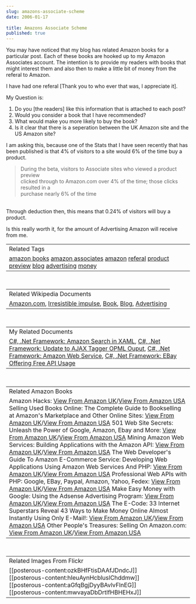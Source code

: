 ```yaml
---
slug: amazons-associate-scheme
date: 2006-01-17
 
title: Amazons Associate Scheme
published: true
---
```

You may have noticed that my blog has related Amazon books for a particular post.  Each of these books are hooked up to my Amazon Associates account.  The intention is to provide my readers with books that might interest them and also then to make a little bit of money from the referal to Amazon.<p />I have had one referal [Thank you to who ever that was, I appreciate it].<p />My Question is: <br /><ol>
<li>Do you [the readers] like this information that is attached to each post? </li>
<li>Would you consider a book that I have recommended?  </li>
<li>What would make you more likely to buy the book?  </li>
<li>Is it clear that there is a seperation between the UK Amazon site and the US Amazon site?</li>
</ol>I am asking this, because one of the Stats that I have seen recently that has been published is that 4% of visitors to a site would 6% of the time buy a product.<p /><blockquote class="posterous_short_quote">During the beta, visitors to Associate sites who viewed a product preview<br />clicked through to Amazon.com over 4% of the time; those clicks resulted in a<br />purchase nearly 6% of the time</blockquote><br />Through deduction then, this means that 0.24% of visitors will buy a product.<p />Is this really worth it, for the amount of Advertising Amazon will receive from me.<p /><table class="TechnoratiHead TagHeader">
<tr><td>Related Tags</td></tr>
<tr class="Technorati"><td>
<a href="https://paul.kinlan.me/tags/amazon%20books" class="Tag" rel="tag">amazon books</a> <a href="https://paul.kinlan.me/tags/amazon%20associates" class="Tag" rel="tag">amazon associates</a> <a href="https://paul.kinlan.me/tags/amazon" class="Tag" rel="tag">amazon</a> <a href="https://paul.kinlan.me/tags/referal" class="Tag" rel="tag">referal</a> <a href="https://paul.kinlan.me/tags/product%20preview" class="Tag" rel="tag">product preview</a> <a href="https://paul.kinlan.me/tags/blog" class="Tag" rel="tag">blog</a> <a href="https://paul.kinlan.me/tags/advertising" class="Tag" rel="tag">advertising</a> <a href="https://paul.kinlan.me/tags/money" class="Tag" rel="tag">money</a>
</td></tr>
</table><br /><table class="TechnoratiHead TagHeader">
<tr><td>Related Wikipedia Documents</td></tr>
<tr class="Technorati"><td>
<a href="http://en.wikipedia.org/wiki/Amazon.de" class="Tag" rel="tag">Amazon.com</a>, <a href="http://en.wikipedia.org/wiki/Irresistible_impulse" class="Tag" rel="tag">Irresistible impulse</a>, <a href="http://en.wikipedia.org/wiki/Book" class="Tag" rel="tag">Book</a>, <a href="http://en.wikipedia.org/wiki/Blogs" class="Tag" rel="tag">Blog</a>, <a href="http://en.wikipedia.org/wiki/Advertising" class="Tag" rel="tag">Advertising</a>
</td></tr>
</table><br /><table class="TechnoratiHead TagHeader">
<tr><td>My Related Documents</td></tr>
<tr class="Technorati"><td>
<a href="http://www.kinlan.co.uk/2005/11/amazon-search-in-xaml.html" class="Tag" rel="tag">C#, .Net Framework: Amazon Search in XAML</a>, <a href="http://www.kinlan.co.uk/2005/11/update-to-ajax-tagger-opml-ouput.html" class="Tag" rel="tag">C#, .Net Framework: Update to AJAX Tagger OPML Ouput</a>, <a href="http://www.kinlan.co.uk/2005/04/amazon-web-service.html" class="Tag" rel="tag">C#, .Net Framework: Amazon Web Service</a>, <a href="http://www.kinlan.co.uk/2005/11/ebay-offering-free-api-usage.html" class="Tag" rel="tag">C#, .Net Framework: EBay Offering Free API Usage</a>
</td></tr>
</table><br /><table class="TechnoratiHead TagHeader">
<tr><td>Related Amazon Books</td></tr>
<tr class="Technorati"><td>Amazon Hacks: <a href="http://www.amazon.co.uk/exec/obidos/redirect?tag=cnetfra-21&amp;link_code=xm2&amp;camp=2025&amp;creative=165953&amp;path=http://www.amazon.co.uk/gp/redirect.html%253fASIN=0596005423%2526tag=cnetfra-21%2526lcode=xm2%2526cID=2025%2526ccmID=165953%2526location=/o/ASIN/0596005423%25253FSubscriptionId=0CM2PVF6VAHJQKW5G782" class="Tag" rel="tag">View From Amazon UK</a>/<a href="http://www.amazon.com/exec/obidos/redirect?tag=cnetfra-20&amp;link_code=xm2&amp;camp=2025&amp;creative=165953&amp;path=http://www.amazon.com/gp/redirect.html%253fASIN=0596005423%2526tag=cnetfra-20%2526lcode=xm2%2526cID=2025%2526ccmID=165953%2526location=/o/ASIN/0596005423%25253FSubscriptionId=0CM2PVF6VAHJQKW5G782" class="Tag" rel="tag">View From Amazon USA</a> Selling Used Books Online: The Complete Guide to Bookselling at Amazon's Marketplace and Other Online Sites: <a href="http://www.amazon.co.uk/exec/obidos/redirect?tag=cnetfra-21&amp;link_code=xm2&amp;camp=2025&amp;creative=165953&amp;path=http://www.amazon.co.uk/gp/redirect.html%253fASIN=0971577838%2526tag=cnetfra-21%2526lcode=xm2%2526cID=2025%2526ccmID=165953%2526location=/o/ASIN/0971577838%25253FSubscriptionId=0CM2PVF6VAHJQKW5G782" class="Tag" rel="tag">View From Amazon UK</a>/<a href="http://www.amazon.com/exec/obidos/redirect?tag=cnetfra-20&amp;link_code=xm2&amp;camp=2025&amp;creative=165953&amp;path=http://www.amazon.com/gp/redirect.html%253fASIN=0971577838%2526tag=cnetfra-20%2526lcode=xm2%2526cID=2025%2526ccmID=165953%2526location=/o/ASIN/0971577838%25253FSubscriptionId=0CM2PVF6VAHJQKW5G782" class="Tag" rel="tag">View From Amazon USA</a> 501 Web Site Secrets: Unleash the Power of Google, Amazon, Ebay and More: <a href="http://www.amazon.co.uk/exec/obidos/redirect?tag=cnetfra-21&amp;link_code=xm2&amp;camp=2025&amp;creative=165953&amp;path=http://www.amazon.co.uk/gp/redirect.html%253fASIN=076455901X%2526tag=cnetfra-21%2526lcode=xm2%2526cID=2025%2526ccmID=165953%2526location=/o/ASIN/076455901X%25253FSubscriptionId=0CM2PVF6VAHJQKW5G782" class="Tag" rel="tag">View From Amazon UK</a>/<a href="http://www.amazon.com/exec/obidos/redirect?tag=cnetfra-20&amp;link_code=xm2&amp;camp=2025&amp;creative=165953&amp;path=http://www.amazon.com/gp/redirect.html%253fASIN=076455901X%2526tag=cnetfra-20%2526lcode=xm2%2526cID=2025%2526ccmID=165953%2526location=/o/ASIN/076455901X%25253FSubscriptionId=0CM2PVF6VAHJQKW5G782" class="Tag" rel="tag">View From Amazon USA</a> Mining Amazon Web Services: Building Applications with the Amazon API: <a href="http://www.amazon.co.uk/exec/obidos/redirect?tag=cnetfra-21&amp;link_code=xm2&amp;camp=2025&amp;creative=165953&amp;path=http://www.amazon.co.uk/gp/redirect.html%253fASIN=0782143075%2526tag=cnetfra-21%2526lcode=xm2%2526cID=2025%2526ccmID=165953%2526location=/o/ASIN/0782143075%25253FSubscriptionId=0CM2PVF6VAHJQKW5G782" class="Tag" rel="tag">View From Amazon UK</a>/<a href="http://www.amazon.com/exec/obidos/redirect?tag=cnetfra-20&amp;link_code=xm2&amp;camp=2025&amp;creative=165953&amp;path=http://www.amazon.com/gp/redirect.html%253fASIN=0782143075%2526tag=cnetfra-20%2526lcode=xm2%2526cID=2025%2526ccmID=165953%2526location=/o/ASIN/0782143075%25253FSubscriptionId=0CM2PVF6VAHJQKW5G782" class="Tag" rel="tag">View From Amazon USA</a> The Web Developer's Guide To Amazon E-Commerce Service: Developing Web Applications Using Amazon Web Services And PHP: <a href="http://www.amazon.co.uk/exec/obidos/redirect?tag=cnetfra-21&amp;link_code=xm2&amp;camp=2025&amp;creative=165953&amp;path=http://www.amazon.co.uk/gp/redirect.html%253fASIN=141162551X%2526tag=cnetfra-21%2526lcode=xm2%2526cID=2025%2526ccmID=165953%2526location=/o/ASIN/141162551X%25253FSubscriptionId=0CM2PVF6VAHJQKW5G782" class="Tag" rel="tag">View From Amazon UK</a>/<a href="http://www.amazon.com/exec/obidos/redirect?tag=cnetfra-20&amp;link_code=xm2&amp;camp=2025&amp;creative=165953&amp;path=http://www.amazon.com/gp/redirect.html%253fASIN=141162551X%2526tag=cnetfra-20%2526lcode=xm2%2526cID=2025%2526ccmID=165953%2526location=/o/ASIN/141162551X%25253FSubscriptionId=0CM2PVF6VAHJQKW5G782" class="Tag" rel="tag">View From Amazon USA</a> Professional Web APIs with PHP: Google, EBay, Paypal, Amazon, Yahoo, Fedex: <a href="http://www.amazon.co.uk/exec/obidos/redirect?tag=cnetfra-21&amp;link_code=xm2&amp;camp=2025&amp;creative=165953&amp;path=http://www.amazon.co.uk/gp/redirect.html%253fASIN=0764589547%2526tag=cnetfra-21%2526lcode=xm2%2526cID=2025%2526ccmID=165953%2526location=/o/ASIN/0764589547%25253FSubscriptionId=0CM2PVF6VAHJQKW5G782" class="Tag" rel="tag">View From Amazon UK</a>/<a href="http://www.amazon.com/exec/obidos/redirect?tag=cnetfra-20&amp;link_code=xm2&amp;camp=2025&amp;creative=165953&amp;path=http://www.amazon.com/gp/redirect.html%253fASIN=0764589547%2526tag=cnetfra-20%2526lcode=xm2%2526cID=2025%2526ccmID=165953%2526location=/o/ASIN/0764589547%25253FSubscriptionId=0CM2PVF6VAHJQKW5G782" class="Tag" rel="tag">View From Amazon USA</a> Make Easy Money with Google: Using the Adsense Advertising Program: <a href="http://www.amazon.co.uk/exec/obidos/redirect?tag=cnetfra-21&amp;link_code=xm2&amp;camp=2025&amp;creative=165953&amp;path=http://www.amazon.co.uk/gp/redirect.html%253fASIN=0321321146%2526tag=cnetfra-21%2526lcode=xm2%2526cID=2025%2526ccmID=165953%2526location=/o/ASIN/0321321146%25253FSubscriptionId=0CM2PVF6VAHJQKW5G782" class="Tag" rel="tag">View From Amazon UK</a>/<a href="http://www.amazon.com/exec/obidos/redirect?tag=cnetfra-20&amp;link_code=xm2&amp;camp=2025&amp;creative=165953&amp;path=http://www.amazon.com/gp/redirect.html%253fASIN=0321321146%2526tag=cnetfra-20%2526lcode=xm2%2526cID=2025%2526ccmID=165953%2526location=/o/ASIN/0321321146%25253FSubscriptionId=0CM2PVF6VAHJQKW5G782" class="Tag" rel="tag">View From Amazon USA</a> The E-Code: 33 Internet Superstars Reveal 43 Ways to Make Money Online Almost Instantly Using Only E-Mail!: <a href="http://www.amazon.co.uk/exec/obidos/redirect?tag=cnetfra-21&amp;link_code=xm2&amp;camp=2025&amp;creative=165953&amp;path=http://www.amazon.co.uk/gp/redirect.html%253fASIN=0471718556%2526tag=cnetfra-21%2526lcode=xm2%2526cID=2025%2526ccmID=165953%2526location=/o/ASIN/0471718556%25253FSubscriptionId=0CM2PVF6VAHJQKW5G782" class="Tag" rel="tag">View From Amazon UK</a>/<a href="http://www.amazon.com/exec/obidos/redirect?tag=cnetfra-20&amp;link_code=xm2&amp;camp=2025&amp;creative=165953&amp;path=http://www.amazon.com/gp/redirect.html%253fASIN=0471718556%2526tag=cnetfra-20%2526lcode=xm2%2526cID=2025%2526ccmID=165953%2526location=/o/ASIN/0471718556%25253FSubscriptionId=0CM2PVF6VAHJQKW5G782" class="Tag" rel="tag">View From Amazon USA</a> Other People's Treasures: Selling On Amazon.com: <a href="http://www.amazon.co.uk/exec/obidos/redirect?tag=cnetfra-21&amp;link_code=xm2&amp;camp=2025&amp;creative=165953&amp;path=http://www.amazon.co.uk/gp/redirect.html%253fASIN=1890109541%2526tag=cnetfra-21%2526lcode=xm2%2526cID=2025%2526ccmID=165953%2526location=/o/ASIN/1890109541%25253FSubscriptionId=0CM2PVF6VAHJQKW5G782" class="Tag" rel="tag">View From Amazon UK</a>/<a href="http://www.amazon.com/exec/obidos/redirect?tag=cnetfra-20&amp;link_code=xm2&amp;camp=2025&amp;creative=165953&amp;path=http://www.amazon.com/gp/redirect.html%253fASIN=1890109541%2526tag=cnetfra-20%2526lcode=xm2%2526cID=2025%2526ccmID=165953%2526location=/o/ASIN/1890109541%25253FSubscriptionId=0CM2PVF6VAHJQKW5G782" class="Tag" rel="tag">View From Amazon USA</a>
</td></tr>
</table><br /><table class="TechnoratiHead TagHeader">
<tr><td>Related Images From Flickr</td></tr>
<tr class="Technorati"><td>
<span style="float: left;">[[posterous-content:ozkBHfFtisDAAfJDndcJ]]</span><span style="float: left;">[[posterous-content:hIeuAynHcbluslChddmw]]</span><span style="float: left;">[[posterous-content:aGfqBgjDyyBAvlvFlnEG]]</span><span style="float: left;">[[posterous-content:mwvayaDbDrtlfHBHEHxJ]]</span>
</td></tr>
</table>

